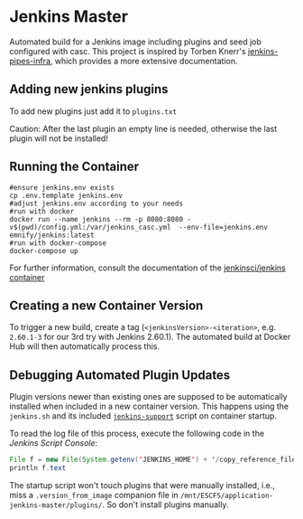 # Jenkins Master

Automated build for a Jenkins image including plugins and seed job configured with casc.
This project is inspired by Torben Knerr's [jenkins-pipes-infra](https://github.com/tknerr/jenkins-pipes-infra), which provides a more extensive documentation.

## Adding new jenkins plugins

To add new plugins just add it to `plugins.txt`

Caution: After the last plugin an empty line is needed, otherwise the last plugin will not be installed!

## Running the Container

    #ensure jenkins.env exists
    cp .env.template jenkins.env
    #adjust jenkins.env according to your needs
    #run with docker
    docker run --name jenkins --rm -p 8080:8080 -v$(pwd)/config.yml:/var/jenkins_casc.yml  --env-file=jenkins.env emnify/jenkins:latest
    #run with docker-compose
    docker-compose up

For further information, consult the documentation of the [jenkinsci/jenkins container](https://github.com/jenkinsci/docker/blob/master/README.md)

## Creating a new Container Version

To trigger a new build, create a tag (`<jenkinsVersion>-<iteration>`, e.g. `2.60.1-3` for our 3rd try with Jenkins 2.60.1).
The automated build at Docker Hub will then automatically process this.

## Debugging Automated Plugin Updates

Plugin versions newer than existing ones are supposed to be automatically installed when included in a new container version.
This happens using the `jenkins.sh` and its included [`jenkins-support`](https://github.com/jenkinsci/docker/blob/d1f5c7a70d271dbd74ff25cf765e3e1fa14c1a8b/jenkins-support#L40)
script on container startup.

To read the log file of this process, execute the following code in the _Jenkins Script Console_:

```java
File f = new File(System.getenv('JENKINS_HOME') + '/copy_reference_file.log')
println f.text
```

The startup script won't touch plugins that were manually installed, i.e., miss a `.version_from_image` companion file in `/mnt/ESCFS/application-jenkins-master/plugins/`.
So don't install plugins manually.